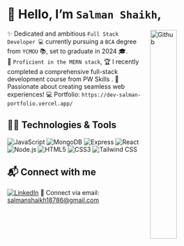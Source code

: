 # 👋 Hello, I’m `Salman Shaikh`,

<img width="35%" align="right" autoplay="true" alt="Github" src="https://user-images.githubusercontent.com/48678280/88862734-4903af80-d201-11ea-968b-9c939d88a37c.gif" />

✨ Dedicated and ambitious `Full Stack Developer 💻` currently pursuing a `BCA` degree from `YCMOU` 📚, set to graduate in 2024 🎓. <br> 
🚀 `Proficient in the MERN stack`, 🏆 I recently completed a comprehensive full-stack development course from PW Skills . 
🌟 Passionate about creating seamless web experiences!
💻 Portfolio: `https://dev-salman-portfolio.vercel.app/`

## 👨‍💻 Technologies & Tools
![JavaScript](https://img.shields.io/badge/-JavaScript-F7DF1E?style=flat-square&logo=javascript&logoColor=black)
![MongoDB](https://img.shields.io/badge/-MongoDB-47A248?style=flat-square&logo=mongodb&logoColor=white)
![Express](https://img.shields.io/badge/-Express-000000?style=flat-square&logo=express&logoColor=white)
![React](https://img.shields.io/badge/-React-61DAFB?style=flat-square&logo=react&logoColor=white)
![Node.js](https://img.shields.io/badge/-Node.js-339933?style=flat-square&logo=node.js&logoColor=white)
![HTML5](https://img.shields.io/badge/-HTML5-E34F26?style=flat-square&logo=html5&logoColor=white)
![CSS3](https://img.shields.io/badge/-CSS3-1572B6?style=flat-square&logo=css3&logoColor=white)
![Tailwind CSS](https://img.shields.io/badge/-Tailwind_CSS-38B2AC?style=flat-square&logo=tailwind-css&logoColor=white)

## 📬 Connect with me
[![LinkedIn](https://img.shields.io/badge/-LinkedIn-0077B5?style=flat-square&logo=linkedin&logoColor=white)](https://www.linkedin.com/in/salman-shaikh-aa15b9253/)
📩 Connect via email: [salmanshaikh18786@gmail.com](mailto:salmanshaikh18786@gmail.com)



